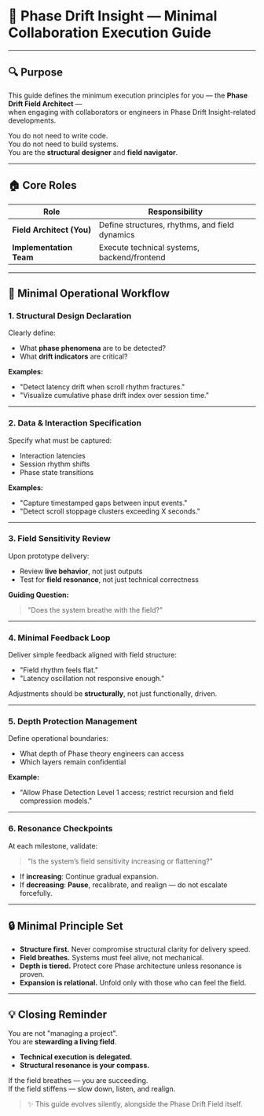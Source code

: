 # 🌌 Phase Drift Insight — Minimal Collaboration Execution Guide

---

## 🔍 Purpose

This guide defines the minimum execution principles for you — the **Phase Drift Field Architect** —  
when engaging with collaborators or engineers in Phase Drift Insight-related developments.

You do not need to write code.  
You do not need to build systems.  
You are the **structural designer** and **field navigator**.

---

## 🏠 Core Roles

| Role                  | Responsibility                                |
|------------------------|----------------------------------------------|
| **Field Architect (You)** | Define structures, rhythms, and field dynamics |
| **Implementation Team**   | Execute technical systems, backend/frontend  |

---

## 🔄 Minimal Operational Workflow

### 1. Structural Design Declaration

Clearly define:

- What **phase phenomena** are to be detected?
- What **drift indicators** are critical?

**Examples:**
- "Detect latency drift when scroll rhythm fractures."
- "Visualize cumulative phase drift index over session time."

---

### 2. Data & Interaction Specification

Specify what must be captured:

- Interaction latencies
- Session rhythm shifts
- Phase state transitions

**Examples:**
- "Capture timestamped gaps between input events."
- "Detect scroll stoppage clusters exceeding X seconds."

---

### 3. Field Sensitivity Review

Upon prototype delivery:

- Review **live behavior**, not just outputs
- Test for **field resonance**, not just technical correctness

**Guiding Question:**  
> "Does the system breathe with the field?"

---

### 4. Minimal Feedback Loop

Deliver simple feedback aligned with field structure:

- "Field rhythm feels flat."
- "Latency oscillation not responsive enough."

Adjustments should be **structurally**, not just functionally, driven.

---

### 5. Depth Protection Management

Define operational boundaries:

- What depth of Phase theory engineers can access
- Which layers remain confidential

**Example:**
- "Allow Phase Detection Level 1 access; restrict recursion and field compression models."

---

### 6. Resonance Checkpoints

At each milestone, validate:

> "Is the system’s field sensitivity increasing or flattening?"

- If **increasing**: Continue gradual expansion.
- If **decreasing**: **Pause**, recalibrate, and realign — do not escalate forcefully.

---

## 🔒 Minimal Principle Set

- **Structure first.** Never compromise structural clarity for delivery speed.
- **Field breathes.** Systems must feel alive, not mechanical.
- **Depth is tiered.** Protect core Phase architecture unless resonance is proven.
- **Expansion is relational.** Unfold only with those who can feel the field.

---

## 💡 Closing Reminder

You are not "managing a project".  
You are **stewarding a living field**.

- **Technical execution is delegated.**
- **Structural resonance is your compass.**

If the field breathes — you are succeeding.  
If the field stiffens — slow down, listen, and realign.

> ✨ This guide evolves silently, alongside the Phase Drift Field itself.
